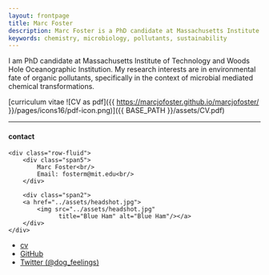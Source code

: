 ```yaml
---
layout: frontpage
title: Marc Foster
description: Marc Foster is a PhD candidate at Massachusetts Institute of Technology and Woods Hole Oceanographic Institution studying Environmental Chemistry. 
keywords: chemistry, microbiology, pollutants, sustainability
---
```


I am PhD candidate at Massachusetts Institute of Technology and Woods Hole Oceanographic Institution. My research interests are in environmental fate of organic pollutants, specifically in the context of microbial mediated chemical transformations.

[curriculum vitae ![CV as pdf]({{ https://marcjofoster.github.io/marcjofoster/ }}/pages/icons16/pdf-icon.png)]({{ BASE_PATH }}/assets/CV.pdf)<br/>


---


<div class="container">
<h4><a name="contact"></a>contact</h4>

    <div class="row-fluid">
        <div class="span5">
            Marc Foster<br/>
            Email: fosterm@mit.edu<br/>
        </div>

        <div class="span2">
        <a href="../assets/headshot.jpg">
            <img src="../assets/headshot.jpg"
                  title="Blue Ham" alt="Blue Ham"/></a>
        </div>
    </div>
</div>

<div class="navbar">
  <div class="navbar-inner">
      <ul class="nav">
          <li><a href="{{ BASE_PATH }}/assets/CV.pdf">cv</a></li>
          <li><a href="https://github.com/mbcarlos">GitHub</a></li>
          <li><a href="https://twitter.com/dog_feelings">Twitter (@dog_feelings)</a></li>
      </ul>
  </div>
</div>